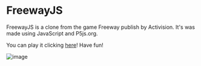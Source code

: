 # FreewayJS
FreewayJS is a clone from the game Freeway publish by Activision. It's was made using JavaScript and P5js.org.

You can play it clicking [here](https://editor.p5js.org/Felipro98/full/AAWpd9Dv4)! Have fun!

![image](https://drive.google.com/uc?export=view&id=1Ux5pfzes9CArDFcffEvK-J7mLoGqDvDU)
